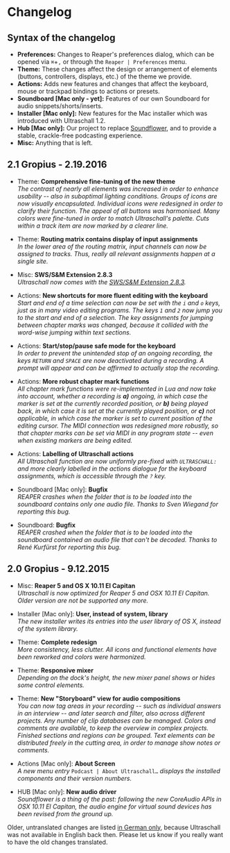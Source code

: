 # Changelog

## Syntax of the changelog


* **Preferences:** Changes to Reaper's preferences dialog, which can be opened via `⌘`+`,` or through the `Reaper | Preferences` menu.  
* **Theme:** These changes affect the design or arrangement of elements (buttons, controllers, displays, etc.) of the theme we provide.  
* **Actions:** Adds new features and changes that affect the keyboard, mouse or trackpad bindings to actions or presets.  
* **Soundboard [Mac only - yet]:** Features of our own Soundboard for audio snippets/shorts/inserts.  
* **Installer [Mac only]:** New features for the Mac installer which was introduced with Ultraschall 1.2.  
* **Hub [Mac only]:** Our project to replace [Soundflower](https://github.com/mattingalls/Soundflower/releases/tag/2.0b2), and to provide a stable, crackle-free podcasting experience.  
* **Misc:** Anything that is left.

## 2.1 Gropius - 2.19.2016

* Theme: **Comprehensive fine-tuning of the new theme**  
*The contrast of nearly all elements was increased in order to enhance usability -- also in suboptimal lighting conditions. Groups of icons are now visually encapsulated. Individual icons were redesigned in order to clarify their function. The appeal of all buttons was harmonised. Many colors were fine-tuned in order to match Ultraschall's palette. Cuts within a track item are now marked by a clearer line.*

* Theme: **Routing matrix contains display of input assignments**  
*In the lower area of the routing matrix, input channels can now be assigned to tracks. Thus, really all relevant assignments happen at a single site.*

* Misc: **SWS/S&M Extension 2.8.3**  
*Ultraschall now comes with the [SWS/S&M Extension 2.8.3](http://www.sws-extension.org/).*

* Actions: **New shortcuts for more fluent editing with the keyboard**  
*Start and end of a time selection can now be set with the `i` and `o` keys, just as in many video editing programs. The keys `1` and `2` now jump you to the start and end of a selection. The key assignments for jumping between chapter marks was changed, because it collided with the word-wise jumping within text sections.*

* Actions: **Start/stop/pause safe mode for the keyboard**  
*In order to prevent the unintended stop of an ongoing recording, the keys `RETURN` and `SPACE` are now deactivated during a recording. A prompt will appear and can be affirmed to actually stop the recording.*

* Actions: **More robust chapter mark functions**  
*All chapter mark functions were re-implemented in Lua and now take into account, whether a recording is **a)** ongoing, in which case the marker is set at the currently recorded position, or **b)** being played back, in which case it is set at the currently played position, or **c)** not applicable, in which case the marker is set to current position of the editing cursor. The MIDI connection was redesigned more robustly, so that chapter marks can be set via MIDI in any program state -- even when existing markers are being edited.*

* Actions: **Labelling of Ultraschall actions**   
*All Ultraschall function are now uniformly pre-fixed with `ULTRASCHALL:` and more clearly labelled in the actions dialogue for the keyboard assignments, which is accessible through the `?` key.*

* Soundboard [Mac only]: **Bugfix**  
*REAPER crashes when the folder that is to be loaded into the soundboard contains only one audio file. Thanks to Sven Wiegand for reporting this bug.*

* Soundboard: **Bugfix**  
*REAPER crashed when the folder that is to be loaded into the soundboard contained an audio file that can't be decoded. Thanks to René Kurfürst for reporting this bug.*

## 2.0 Gropius - 9.12.2015

* Misc:  **Reaper 5 and OS X 10.11 El Capitan**  
*Ultraschall is now optimized for Reaper 5 and OSX 10.11 El Capitan. Older version are not be supported any more.*

* Installer [Mac only]: **User, instead of system, library**  
*The new installer writes its entries into the user library of OS X, instead of the system library.*

* Theme: **Complete redesign**  
*More consistency, less clutter. All icons and functional elements have been reworked and colors were harmonized.*

* Theme: **Responsive mixer**  
*Depending on the dock's height, the new mixer panel shows or hides some control elements.*

* Theme: **New "Storyboard" view for audio compositions**  
*You can now tag areas in your recording -- such as individual answers in an interview -- and later search and filter, also across different projects. Any number of clip databases can be managed. Colors and comments are available, to keep the overview in complex projects. Finished sections and regions can be grouped. Text elements can be distributed freely in the cutting area, in order to manage show notes or comments.*

* Actions [Mac only]: **About Screen**  
*A new menu entry* `Podcast | About Ultraschall…` *displays the installed components and their version numbers.*

* HUB [Mac only]: **New audio driver**  
*Soundflower is a thing of the past: following the new CoreAudio APIs in OSX 10.11 El Capitan, the audio engine for virtual sound devices has been revised from the ground up.*

Older, untranslated changes are listed [in German only](https://github.com/Ultraschall/REAPER/blob/master/CHANGELOG-DE.md), because Ultraschall was not available in English back then. Please let us know if you really want to have the old changes translated.
